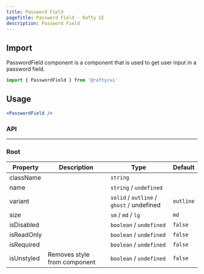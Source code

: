 ```yaml
---
title: Password Field
pageTitle: Password Field - Rafty UI
description: Password Field
---
```


## Import

PasswordField component is a component that is used to get user input in a password field.

```jsx
import { PasswordField } from '@rafty/ui'
```

## Usage

```jsx
<PasswordField />
```

### API

---

### Root

| Property   | Description                  | Type                                      | Default   |
| ---------- | ---------------------------- | ----------------------------------------- | --------- |
| className  |                              | `string`                                  |           |
| name       |                              | `string` / `undefined`                    |           |
| variant    |                              | `solid` / `outline` / `ghost` / undefined | `outline` |
| size       |                              | `sm` / `md` / `lg`                        | `md`      |
| isDisabled |                              | `boolean` / `undefined`                   | `false`   |
| isReadOnly |                              | `boolean` / `undefined`                   | `false`   |
| isRequired |                              | `boolean` / `undefined`                   | `false`   |
| isUnstyled | Removes style from component | `boolean` / `undefined`                   | `false`   |
